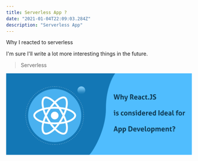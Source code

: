 ```yaml
---
title: Serverless App ?
date: "2021-01-04T22:09:03.284Z"
description: "Serverless App"
---
```


Why I reacted to serverless

I'm sure I'll write a lot more interesting things in the future.

> Serverless

![Serverless App](./Why-ReactJS.jpg)
